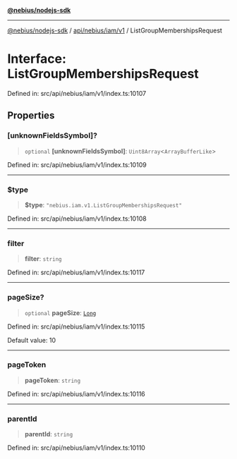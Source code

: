 [**@nebius/nodejs-sdk**](../../../../../README.md)

---

[@nebius/nodejs-sdk](../../../../../README.md) / [api/nebius/iam/v1](../README.md) / ListGroupMembershipsRequest

# Interface: ListGroupMembershipsRequest

Defined in: src/api/nebius/iam/v1/index.ts:10107

## Properties

### \[unknownFieldsSymbol\]?

> `optional` **\[unknownFieldsSymbol\]**: `Uint8Array`\<`ArrayBufferLike`\>

Defined in: src/api/nebius/iam/v1/index.ts:10109

---

### $type

> **$type**: `"nebius.iam.v1.ListGroupMembershipsRequest"`

Defined in: src/api/nebius/iam/v1/index.ts:10108

---

### filter

> **filter**: `string`

Defined in: src/api/nebius/iam/v1/index.ts:10117

---

### pageSize?

> `optional` **pageSize**: [`Long`](../../../../../runtime/protos/core/classes/Long.md)

Defined in: src/api/nebius/iam/v1/index.ts:10115

Default value: 10

---

### pageToken

> **pageToken**: `string`

Defined in: src/api/nebius/iam/v1/index.ts:10116

---

### parentId

> **parentId**: `string`

Defined in: src/api/nebius/iam/v1/index.ts:10110
